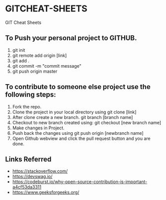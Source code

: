 # GITCHEAT-SHEETS
GIT Cheat Sheets

## To Push your personal project to GITHUB.
1. git init
2. git remote add origin [link]
3. git add .
4. git commit -m "commit message"
5. git push origin master


## To contribute to someone else project use the following steps:
1. Fork the repo.
2. Clone the project in your local directory using
git clone [link]
3. After clone create a new branch.
git branch [branch name]
4. Checkout to new branch created using:
git checkout [new branch name]
5. Make changes in Project.
6. Push back the changes using
git push origin [newbranch name]
7. Open Github webview and click the pull request button and you are done.



## Links Referred
+ https://stackoverflow.com/
+ https://devswag.io/
+ https://codeburst.io/why-open-source-contribution-is-important-a4cf53da3311
+ https://www.geeksforgeeks.org/
